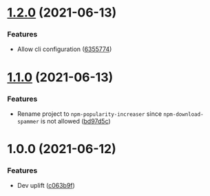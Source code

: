 # [1.2.0](https://github.com/lachiejames/npm-popularity-increaser/compare/v1.1.0...v1.2.0) (2021-06-13)


### Features

* Allow cli configuration ([6355774](https://github.com/lachiejames/npm-popularity-increaser/commit/6355774e44cb2957e489670e6f4df9c355fd0c61))

# [1.1.0](https://github.com/lachiejames/npm-popularity-increaser/compare/v1.0.0...v1.1.0) (2021-06-13)


### Features

* Rename project to `npm-popularity-increaser` since `npm-download-spammer` is not allowed ([bd97d5c](https://github.com/lachiejames/npm-popularity-increaser/commit/bd97d5c6c9d35ea4515effa52a078e5ded87d708))

# 1.0.0 (2021-06-12)


### Features

* Dev uplift ([c063b9f](https://github.com/lachiejames/npm-popularity-increaser/commit/c063b9f7e915342b8586ee28b3bf647375af7bf2))

